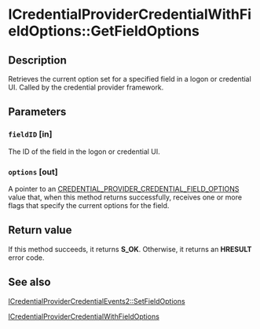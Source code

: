 # ICredentialProviderCredentialWithFieldOptions::GetFieldOptions

## Description

Retrieves the current option set for a specified field in a logon or credential UI. Called by the credential provider framework.

## Parameters

### `fieldID` [in]

The ID of the field in the logon or credential UI.

### `options` [out]

A pointer to an [CREDENTIAL_PROVIDER_CREDENTIAL_FIELD_OPTIONS](https://learn.microsoft.com/windows/desktop/api/credentialprovider/ne-credentialprovider-credential_provider_credential_field_options) value that, when this method returns successfully, receives one or more flags that specify the current options for the field.

## Return value

If this method succeeds, it returns **S_OK**. Otherwise, it returns an **HRESULT** error code.

## See also

[ICredentialProviderCredentialEvents2::SetFieldOptions](https://learn.microsoft.com/windows/desktop/api/credentialprovider/nf-credentialprovider-icredentialprovidercredentialevents2-setfieldoptions)

[ICredentialProviderCredentialWithFieldOptions](https://learn.microsoft.com/windows/desktop/api/credentialprovider/nn-credentialprovider-icredentialprovidercredentialwithfieldoptions)